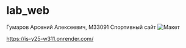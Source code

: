 # lab_web
Гумаров Арсений Алексеевич, М33091
Спортивный сайт
![Макет](https://github.com/w311-qt/lab_web/assets/90219415/9062738c-55cd-438d-951e-cc7e1c06fdf2)


https://is-y25-w311.onrender.com/